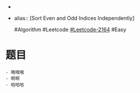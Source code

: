 -
- alias:: [Sort Even and Odd Indices Independently]
  
  #Algorithm #Leetcode [#Leetcode-2164](https://leetcode-cn.com/problems/sort-even-and-odd-indices-independently/) #Easy
# 题目
	- 哦哦哦
	- 啊啊
	- 哈哈哈